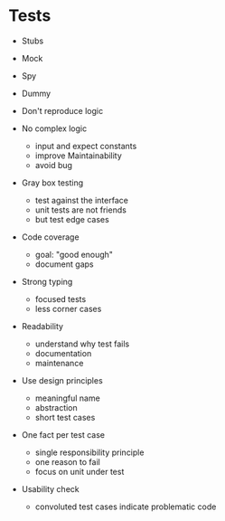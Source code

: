 # Tests

* Stubs
* Mock
* Spy
* Dummy

* Don't reproduce logic
* No complex logic
    - input and expect constants
    - improve Maintainability
    - avoid bug
* Gray box testing
    - test against the interface
    - unit tests are not friends
    - but test edge cases
* Code coverage
    - goal: "good enough"
    - document gaps
* Strong typing
    - focused tests
    - less corner cases
* Readability
    - understand why test fails
    - documentation
    - maintenance
* Use design principles
    - meaningful name
    - abstraction
    - short test cases
* One fact per test case
    - single responsibility principle
    - one reason to fail
    - focus on unit under test
* Usability check
    - convoluted test cases indicate problematic code

